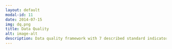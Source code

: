 ```yaml
---
layout: default
modal-id: 11
date: 2014-07-15
img: dq.png
title: Data Quality
alt: image-alt
description: Data quality framework with 7 described standard indicators. Data Quality one of the key elements regardless of internal or external usage. With QA element you can express the data quality to the data consumers. 
---
```

